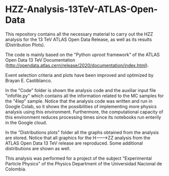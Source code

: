 # HZZ-Analysis-13TeV-ATLAS-Open-Data
This repository contains all the necessary material to carry out the HZZ analysis for the 13 TeV ATLAS Open Data Release, as well as its results (Distribution Plots).

The code is mainly based on the "Python uproot framework" of the ATLAS Open Data 13 TeV Documentation (http://opendata.atlas.cern/release/2020/documentation/index.html). 

Event selection criteria and plots have been improved and optimized by Brayan E. Castiblanco.

In the "Code" folder is shown the analysis code and the auxiliar input file "infofile.py" which contains all the information related to the MC samples for the "4lep" sample. Notice that the analysis code was written and run in Google Colab, so it shows the possibilities of implementing more physics analysis using this environment. Furthermore, the computational capacity of this environment reduces processing times since its notebooks run enterily in the Google cloud.

In the "Distributions plots" folder all the graphs obtained from the analysis are stored. Notice that all graphics for the H--->ZZ analysis from the ATLAS Open Data 13 TeV release are reproduced. Some additional distributions are shown as well. 

This analysis was performed for a project of the subject "Experimental Particle Physics" of the Physics Department of the Universidad Nacional de Colombia. 
